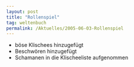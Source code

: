```yaml
---
layout: post
title: "Rollenspiel"
tag: weltenbuch
permalink: /Aktuelles/2005-06-03-Rollenspiel
---
```


<ul>
<li>b&ouml;se Klischees hinzugef&uuml;gt</li>
<li>Beschw&ouml;ren hinzugef&uuml;gt</li>
<li>Schamanen in die Klischeeliste aufgenommen</li>
</ul>

